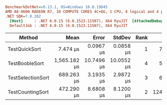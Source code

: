 ``` ini

BenchmarkDotNet=v0.13.1, OS=Windows 10.0.19045
AMD A8-9600 RADEON R7, 10 COMPUTE CORES 4C+6G, 1 CPU, 4 logical and 4 physical cores
.NET SDK=7.0.202
  [Host]     : .NET 6.0.15 (6.0.1523.11507), X64 RyuJIT  [AttachedDebugger]
  DefaultJob : .NET 6.0.15 (6.0.1523.11507), X64 RyuJIT


```
|            Method |         Mean |      Error |     StdDev | Rank |    Gen 0 |    Gen 1 |    Gen 2 | Allocated |
|------------------ |-------------:|-----------:|-----------:|-----:|---------:|---------:|---------:|----------:|
|     TestQuickSort |     7.474 μs |  0.0967 μs |  0.0858 μs |    1 |   7.6904 |        - |        - |      4 KB |
|    TestBoobleSort | 1,565.182 μs | 10.7496 μs | 10.0552 μs |    4 |   5.8594 |        - |        - |      4 KB |
| TestSelectionSort |   689.263 μs |  3.1935 μs |  2.9872 μs |    3 |   6.8359 |        - |        - |      4 KB |
|  TestCountingSort |   472.290 μs |  8.6808 μs |  8.1200 μs |    2 | 124.5117 | 124.5117 | 124.5117 |    394 KB |
